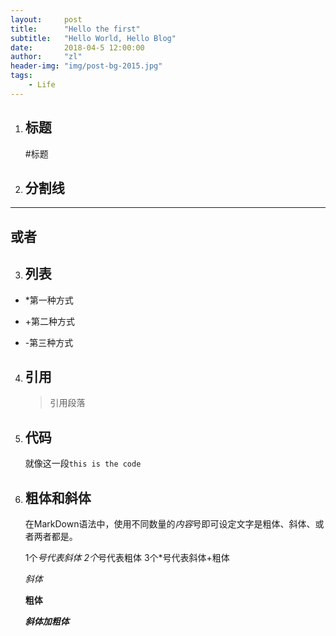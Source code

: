 ```yaml
---
layout:     post
title:      "Hello the first"
subtitle:   "Hello World, Hello Blog"
date:       2018-04-5 12:00:00
author:     "zl"
header-img: "img/post-bg-2015.jpg"
tags:
    - Life
---
```



1. ## 标题  
    #标题
2. ## 分割线
******
或者
-------
3. ## 列表
* *第一种方式
+ +第二种方式
- -第三种方式
4. ## 引用
   > 引用段落
5. ## 代码
   就像这一段`this is the code`
7. ## 粗体和斜体
    在MarkDown语法中，使用不同数量的*内容*号即可设定文字是粗体、斜体、或者两者都是。

    1个*号代表斜体 
    2个*号代表粗体
    3个*号代表斜体+粗体

   *斜体*

   **粗体**

   ***斜体加粗体***
